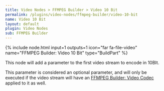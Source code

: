 ```yaml
---
title: Video Nodes > FFMPEG Builder > Video 10 Bit
permalink: /plugins/video-nodes/ffmpeg-builder/video-10-bit
name: Video 10 Bit
layout: default
plugin: Video Nodes
sub: FFMPEG Builder
---
```


{% include node.html input=1 outputs=1 icon="far fa-file-video" name="FFMPEG Builder: Video 10 Bit" type="BuildPart" %}

This node will add a parameter to the first video stream to encode in 10BIt.

This parameter is considered an optional parameter, and will only be executed if the video stream will have an [FFMPEG Builder: Video Codec](https://github.com/revenz/FileFlows/wiki/FFMPEG-Builder:-Video-Codec) applied to it as well.